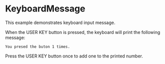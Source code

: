 # KeyboardMessage


This example demonstrates keyboard input message.

When the USER KEY button is pressed, the keyboard will print the following message:

```
You presed the buton 1 times.
```

Press the USER KEY button once to add one to the printed number.
